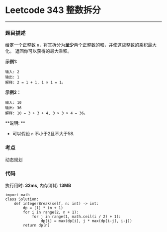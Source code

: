 # Leetcode 343 整数拆分
***
### 题目描述

给定一个正整数 `n`，将其拆分为**至少**两个正整数的和，并使这些整数的乘积最大化。 返回你可以获得的最大乘积。

**示例1:**

	输入: 2
	输出: 1
	解释: 2 = 1 + 1, 1 × 1 = 1。


**示例2：**

	输入: 10
	输出: 36
	解释: 10 = 3 + 3 + 4, 3 × 3 × 4 = 36。
	
**说明: **

* 可以假设 `n` 不小于2且不大于58.


### 考点

动态规划


### 代码
执行用时: **32ms**, 内存消耗: **13MB**

```
import math
class Solution:
    def integerBreak(self, n: int) -> int:
        dp = [1] * (n + 1)
        for i in range(2, n + 1):
            for j in range(1, math.ceil(i / 2) + 1):
                dp[i] = max(dp[i], j * max(dp[i-j], i-j))
        return dp[n]
```



